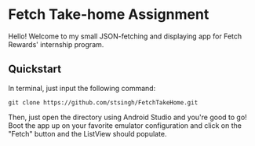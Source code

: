 # Fetch Take-home Assignment
Hello! Welcome to my small JSON-fetching and displaying app for Fetch Rewards' internship program. 
## Quickstart
In terminal, just input the following command: 
```
git clone https://github.com/stsingh/FetchTakeHome.git
```
Then, just open the directory using Android Studio and you're good to go! Boot the app up on your favorite emulator configuration and click on the "Fetch" button and the ListView should populate.
